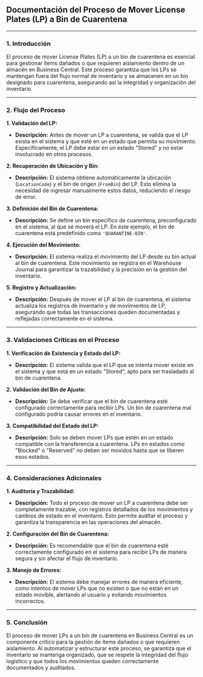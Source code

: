 ## Documentación del Proceso de Mover License Plates (LP) a Bin de Cuarentena

---

### 1. Introducción

El proceso de mover License Plates (LP) a un bin de cuarentena es esencial para gestionar ítems dañados o que requieren aislamiento dentro de un almacén en Business Central. Este proceso garantiza que los LPs se mantengan fuera del flujo normal de inventario y se almacenen en un bin designado para cuarentena, asegurando así la integridad y organización del inventario.

---

### 2. Flujo del Proceso

**1. Validación del LP:**
   - **Descripción:** Antes de mover un LP a cuarentena, se valida que el LP exista en el sistema y que esté en un estado que permita su movimiento. Específicamente, el LP debe estar en un estado "Stored" y no estar involucrado en otros procesos.

**2. Recuperación de Ubicación y Bin:**
   - **Descripción:** El sistema obtiene automáticamente la ubicación (`LocationCode`) y el bin de origen (`FromBin`) del LP. Esto elimina la necesidad de ingresar manualmente estos datos, reduciendo el riesgo de error.

**3. Definición del Bin de Cuarentena:**
   - **Descripción:** Se define un bin específico de cuarentena, preconfigurado en el sistema, al que se moverá el LP. En este ejemplo, el bin de cuarentena está predefinido como `'QUARANTINE-BIN'`.

**4. Ejecución del Movimiento:**
   - **Descripción:** El sistema realiza el movimiento del LP desde su bin actual al bin de cuarentena. Este movimiento se registra en el Warehouse Journal para garantizar la trazabilidad y la precisión en la gestión del inventario.

**5. Registro y Actualización:**
   - **Descripción:** Después de mover el LP al bin de cuarentena, el sistema actualiza los registros de inventario y de movimientos de LP, asegurando que todas las transacciones queden documentadas y reflejadas correctamente en el sistema.

---

### 3. Validaciones Críticas en el Proceso

**1. Verificación de Existencia y Estado del LP:**
   - **Descripción:** El sistema valida que el LP que se intenta mover existe en el sistema y que está en un estado "Stored", apto para ser trasladado al bin de cuarentena.

**2. Validación del Bin de Ajuste:**
   - **Descripción:** Se debe verificar que el bin de cuarentena esté configurado correctamente para recibir LPs. Un bin de cuarentena mal configurado podría causar errores en el inventario.

**3. Compatibilidad del Estado del LP:**
   - **Descripción:** Solo se deben mover LPs que estén en un estado compatible con la transferencia a cuarentena. LPs en estados como "Blocked" o "Reserved" no deben ser movidos hasta que se liberen esos estados.

---

### 4. Consideraciones Adicionales

**1. Auditoría y Trazabilidad:**
   - **Descripción:** Todo el proceso de mover un LP a cuarentena debe ser completamente trazable, con registros detallados de los movimientos y cambios de estado en el inventario. Esto permite auditar el proceso y garantiza la transparencia en las operaciones del almacén.

**2. Configuración del Bin de Cuarentena:**
   - **Descripción:** Es recomendable que el bin de cuarentena esté correctamente configurado en el sistema para recibir LPs de manera segura y sin afectar el flujo de inventario.

**3. Manejo de Errores:**
   - **Descripción:** El sistema debe manejar errores de manera eficiente, como intentos de mover LPs que no existen o que no están en un estado movible, alertando al usuario y evitando movimientos incorrectos.

---

### 5. Conclusión

El proceso de mover LPs a un bin de cuarentena en Business Central es un componente crítico para la gestión de ítems dañados o que requieren aislamiento. Al automatizar y estructurar este proceso, se garantiza que el inventario se mantenga organizado, que se respete la integridad del flujo logístico y que todos los movimientos queden correctamente documentados y auditados.